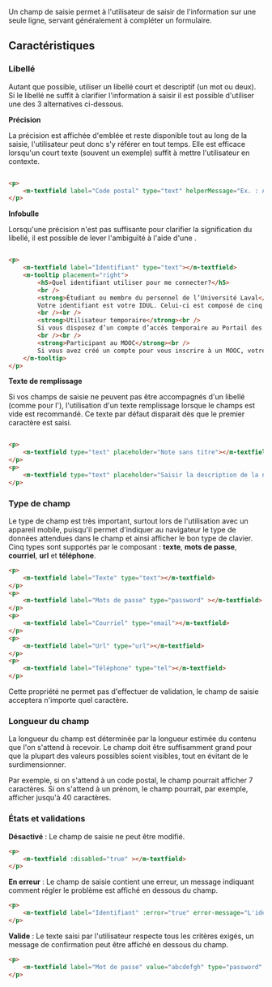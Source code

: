 Un champ de saisie permet à l'utilisateur de saisir de l'information sur une seule ligne, servant généralement à compléter un formulaire.

## Caractéristiques

### Libellé
Autant que possible, utiliser un libellé court et descriptif (un mot ou deux). Si le libellé ne suffit à clarifier l'information à saisir il est possible d'utiliser une des 3 alternatives ci-dessous.

**Précision**
<p>La précision est affichée d'emblée et reste disponible tout au long de la saisie, l'utilisateur peut donc s'y référer en tout temps. Elle est efficace lorsqu'un court texte (souvent un exemple) suffit à mettre l'utilisateur en contexte.<p>

<modul-demo>

```html

<p>
    <m-textfield label="Code postal" type="text" helperMessage="Ex. : A0A 2B2"></m-textfield>
</p>
```

</modul-demo>

**Infobulle**
<p>Lorsqu'une précision n'est pas suffisante pour clarifier la signification du libellé, il est possible de lever l'ambiguïté à l'aide d'une <em><modul-go name="m-tooltip"></modul-go></em>.</p>

<modul-demo>

```html

<p>
    <m-textfield label="Identifiant" type="text"></m-textfield>
    <m-tooltip placement="right">
        <h5>Quel identifiant utiliser pour me connecter?</h5>
        <br />
        <strong>Étudiant ou membre du personnel de l’Université Laval</strong><br />
        Votre identifiant est votre IDUL. Celui-ci est composé de cinq lettres, générées à partir de votre prénom et de votre nom, suivies généralement d'un à trois chiffres.
        <br /><br />
        <strong>Utilisateur temporaire</strong><br />
        Si vous disposez d’un compte d’accès temporaire au Portail des cours, votre identifiant vous a été envoyé par courriel à la création du compte. Il débute par « UT » et est suivi de six chiffres.
        <br /><br />
        <strong>Participant au MOOC</strong><br />
        Si vous avez créé un compte pour vous inscrire à un MOOC, votre identifiant est le courriel saisi lors de la création du compte. Si vous vous êtes inscrit au MOOC avec votre IDUL, utilisez plutôt ce dernier pour vous connecter.
    </m-tooltip>
</p>
```

</modul-demo>

**Texte de remplissage**
<p>Si vos champs de saisie ne peuvent pas être accompagnés d'un libellé (comme pour l'<em><modul-go name="m-inplaceedit"></modul-go></em>), l'utilisation d'un texte remplissage lorsque le champs est vide est recommandé. Ce texte par défaut disparait dès que le premier caractère est saisi.</p>

<modul-demo>

```html

<p>
    <m-textfield type="text" placeholder="Note sans titre"></m-textfield>
</p>
<p>
    <m-textfield type="text" placeholder="Saisir la description de la note"></m-textfield>
</p>
```

</modul-demo>

### Type de champ
Le type de champ est très important, surtout lors de l'utilisation avec un appareil mobile, puisqu'il permet d'indiquer au navigateur le type de données attendues dans le champ et ainsi afficher le bon type de clavier. Cinq types sont supportés par le composant&nbsp;: **texte**, **mots de passe**, **courriel**, **url** et **téléphone**.

<modul-demo>

```html
<p>
    <m-textfield label="Texte" type="text"></m-textfield>
</p>
<p>
    <m-textfield label="Mots de passe" type="password" ></m-textfield>
</p>
<p>
    <m-textfield label="Courriel" type="email"></m-textfield>
</p>
<p>
    <m-textfield label="Url" type="url"></m-textfield>
</p>
<p>
    <m-textfield label="Téléphone" type="tel"></m-textfield>
</p>
```

</modul-demo>

Cette propriété ne permet pas d'effectuer de validation, le champ de saisie acceptera n'importe quel caractère.

### Longueur du champ
La longueur du champ est déterminée par la longueur estimée du contenu que l'on s'attend à recevoir. Le champ doit être suffisamment grand pour que la plupart des valeurs possibles soient visibles, tout en évitant de le surdimensionner.

Par exemple, si on s'attend à un code postal, le champ pourrait afficher 7 caractères. Si on s'attend à un prénom, le champ pourrait, par exemple, afficher jusqu'à 40 caractères.

### États et validations

**Désactivé**&nbsp;: Le champ de saisie ne peut être modifié.

<modul-demo>

```html
<p>
    <m-textfield :disabled="true" ></m-textfield>
</p>
```

</modul-demo>

[//]: # (**En attente**&nbsp;: Le champ de saisie est désactivé, et un indicateur informe l'utilisateur qu'un traitement est en cours.)

[//]: # (<modul-demo>)

[//]: # (```html)
[//]: # (<p>)
[//]: # (    <m-textfield :waiting="true"></m-textfield>)
[//]: # (</p>)
[//]: # (```)

[//]: # (</modul-demo>)

**En erreur**&nbsp;: Le champ de saisie contient une erreur, un message indiquant comment régler le problème est affiché en dessous du champ.

<modul-demo>

```html
<p>
    <m-textfield label="Identifiant" :error="true" error-message="L'identifiant est obligatoire."></m-textfield>
</p>
```

</modul-demo>

**Valide**&nbsp;: Le texte saisi par l'utilisateur respecte tous les critères exigés, un message de confirmation peut être affiché en dessous du champ.

<modul-demo>

```html
<p>
    <m-textfield label="Mot de passe" value="abcdefgh" type="password" :passwordIcon="false" :valid="true" valid-message="Votre mot de passe est sécuritaire."></m-textfield>
</p>
```

</modul-demo>